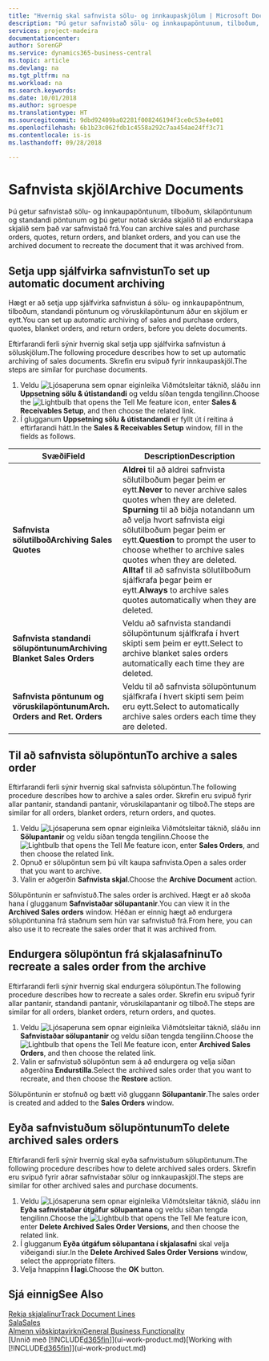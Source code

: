 ```yaml
---
title: "Hvernig skal safnvista sölu- og innkaupaskjölum | Microsoft Docs"
description: "Þú getur safnvistað sölu- og innkaupapöntunum, tilboðum, skilapöntunum og standandi pöntunum og þú getur notað skráða skjalið til að endurskapa skjalið sem það var safnvistað frá."
services: project-madeira
documentationcenter: 
author: SorenGP
ms.service: dynamics365-business-central
ms.topic: article
ms.devlang: na
ms.tgt_pltfrm: na
ms.workload: na
ms.search.keywords: 
ms.date: 10/01/2018
ms.author: sgroespe
ms.translationtype: HT
ms.sourcegitcommit: 9dbd92409ba02281f008246194f3ce0c53e4e001
ms.openlocfilehash: 6b1b23c062fdb1c4558a292c7aa454ae24ff3c71
ms.contentlocale: is-is
ms.lasthandoff: 09/28/2018

---
```

# <a name="archive-documents"></a><span data-ttu-id="7b98f-103">Safnvista skjöl</span><span class="sxs-lookup"><span data-stu-id="7b98f-103">Archive Documents</span></span>
<span data-ttu-id="7b98f-104">Þú getur safnvistað sölu- og innkaupapöntunum, tilboðum, skilapöntunum og standandi pöntunum og þú getur notað skráða skjalið til að endurskapa skjalið sem það var safnvistað frá.</span><span class="sxs-lookup"><span data-stu-id="7b98f-104">You can archive sales and purchase orders, quotes, return orders, and blanket orders, and you can use the archived document to recreate the document that it was archived from.</span></span>

## <a name="to-set-up-automatic-document-archiving"></a><span data-ttu-id="7b98f-105">Setja upp sjálfvirka safnvistun</span><span class="sxs-lookup"><span data-stu-id="7b98f-105">To set up automatic document archiving</span></span>  
<span data-ttu-id="7b98f-106">Hægt er að setja upp sjálfvirka safnvistun á sölu- og innkaupapöntnum, tilboðum, standandi pöntunum og vöruskilapöntunum áður en skjölum er eytt.</span><span class="sxs-lookup"><span data-stu-id="7b98f-106">You can set up automatic archiving of sales and purchase orders, quotes, blanket orders, and return orders, before you delete documents.</span></span>

<span data-ttu-id="7b98f-107">Eftirfarandi ferli sýnir hvernig skal setja upp sjálfvirka safnvistun á söluskjölum.</span><span class="sxs-lookup"><span data-stu-id="7b98f-107">The following procedure describes how to set up automatic archiving of sales documents.</span></span> <span data-ttu-id="7b98f-108">Skrefin eru svipuð fyrir innkaupaskjöl.</span><span class="sxs-lookup"><span data-stu-id="7b98f-108">The steps are similar for purchase documents.</span></span>
1.  <span data-ttu-id="7b98f-109">Veldu ![Ljósaperuna sem opnar eiginleika Viðmótsleitar](media/ui-search/search_small.png "Segðu mér hvað þú vilt gera") táknið, sláðu inn **Uppsetning sölu & útistandandi** og veldu síðan tengda tengilinn.</span><span class="sxs-lookup"><span data-stu-id="7b98f-109">Choose the ![Lightbulb that opens the Tell Me feature](media/ui-search/search_small.png "Tell me what you want to do") icon, enter **Sales & Receivables Setup**, and then choose the related link.</span></span>
2. <span data-ttu-id="7b98f-110">Í glugganum **Uppsetning sölu & útistandandi** er fyllt út í reitina á eftirfarandi hátt.</span><span class="sxs-lookup"><span data-stu-id="7b98f-110">In the **Sales & Receivables Setup** window, fill in the fields as follows.</span></span>

|<span data-ttu-id="7b98f-111">Svæði</span><span class="sxs-lookup"><span data-stu-id="7b98f-111">Field</span></span>|<span data-ttu-id="7b98f-112">Description</span><span class="sxs-lookup"><span data-stu-id="7b98f-112">Description</span></span>|
|-----|-----------|
|<span data-ttu-id="7b98f-113">**Safnvista sölutilboð**</span><span class="sxs-lookup"><span data-stu-id="7b98f-113">**Archiving Sales Quotes**</span></span>|<span data-ttu-id="7b98f-114">**Aldrei** til að aldrei safnvista sölutilboðum þegar þeim er eytt.</span><span class="sxs-lookup"><span data-stu-id="7b98f-114">**Never** to never archive sales quotes when they are deleted.</span></span> <span data-ttu-id="7b98f-115">**Spurning** til að biðja notandann um að velja hvort safnvista eigi sölutilboðum þegar þeim er eytt.</span><span class="sxs-lookup"><span data-stu-id="7b98f-115">**Question** to prompt the user to choose whether to archive sales quotes when they are deleted.</span></span> <span data-ttu-id="7b98f-116">**Alltaf** til að safnvista sölutilboðum sjálfkrafa þegar þeim er eytt.</span><span class="sxs-lookup"><span data-stu-id="7b98f-116">**Always** to archive sales quotes automatically when they are deleted.</span></span>|
|<span data-ttu-id="7b98f-117">**Safnvista standandi sölupöntunum**</span><span class="sxs-lookup"><span data-stu-id="7b98f-117">**Archiving Blanket Sales Orders**</span></span>|<span data-ttu-id="7b98f-118">Veldu að safnvista standandi sölupöntunum sjálfkrafa í hvert skipti sem þeim er eytt.</span><span class="sxs-lookup"><span data-stu-id="7b98f-118">Select to archive blanket sales orders automatically each time they are deleted.</span></span>|
|<span data-ttu-id="7b98f-119">**Safnvista pöntunum og vöruskilapöntunum**</span><span class="sxs-lookup"><span data-stu-id="7b98f-119">**Arch. Orders and Ret. Orders**</span></span>|<span data-ttu-id="7b98f-120">Veldu til að safnvista sölupöntunum sjálfkrafa í hvert skipti sem þeim eru eytt.</span><span class="sxs-lookup"><span data-stu-id="7b98f-120">Select to automatically archive sales orders each time they are deleted.</span></span>|

## <a name="to-archive-a-sales-order"></a><span data-ttu-id="7b98f-121">Til að safnvista sölupöntun</span><span class="sxs-lookup"><span data-stu-id="7b98f-121">To archive a sales order</span></span>
<span data-ttu-id="7b98f-122">Eftirfarandi ferli sýnir hvernig skal safnvista sölupöntun.</span><span class="sxs-lookup"><span data-stu-id="7b98f-122">The following procedure describes how to archive a sales order.</span></span> <span data-ttu-id="7b98f-123">Skrefin eru svipuð fyrir allar pantanir, standandi pantanir, vöruskilapantanir og tilboð.</span><span class="sxs-lookup"><span data-stu-id="7b98f-123">The steps are similar for all orders, blanket orders, return orders, and quotes.</span></span>

1.  <span data-ttu-id="7b98f-124">Veldu ![Ljósaperuna sem opnar eiginleika Viðmótsleitar](media/ui-search/search_small.png "Segðu mér hvað þú vilt gera") táknið, sláðu inn **Sölupantanir** og veldu síðan tengda tengilinn.</span><span class="sxs-lookup"><span data-stu-id="7b98f-124">Choose the ![Lightbulb that opens the Tell Me feature](media/ui-search/search_small.png "Tell me what you want to do") icon, enter **Sales Orders**, and then choose the related link.</span></span>  
2.  <span data-ttu-id="7b98f-125">Opnuð er sölupöntun sem þú vilt kaupa safnvista.</span><span class="sxs-lookup"><span data-stu-id="7b98f-125">Open a sales order that you want to archive.</span></span>  
3.  <span data-ttu-id="7b98f-126">Valin er aðgerðin **Safnvista skjal**.</span><span class="sxs-lookup"><span data-stu-id="7b98f-126">Choose the **Archive Document** action.</span></span>

<span data-ttu-id="7b98f-127">Sölupöntunin er safnvistuð.</span><span class="sxs-lookup"><span data-stu-id="7b98f-127">The sales order is archived.</span></span> <span data-ttu-id="7b98f-128">Hægt er að skoða hana í glugganum **Safnvistaðar sölupantanir**.</span><span class="sxs-lookup"><span data-stu-id="7b98f-128">You can view it in the **Archived Sales orders** window.</span></span> <span data-ttu-id="7b98f-129">Héðan er einnig hægt að endurgera sölupöntunina frá staðnum sem hún var safnvistuð frá.</span><span class="sxs-lookup"><span data-stu-id="7b98f-129">From here, you can also use it to recreate the sales order that it was archived from.</span></span>

## <a name="to-recreate-a-sales-order-from-the-archive"></a><span data-ttu-id="7b98f-130">Endurgera sölupöntun frá skjalasafninu</span><span class="sxs-lookup"><span data-stu-id="7b98f-130">To recreate a sales order from the archive</span></span>
<span data-ttu-id="7b98f-131">Eftirfarandi ferli sýnir hvernig skal endurgera sölupöntun.</span><span class="sxs-lookup"><span data-stu-id="7b98f-131">The following procedure describes how to recreate a sales order.</span></span> <span data-ttu-id="7b98f-132">Skrefin eru svipuð fyrir allar pantanir, standandi pantanir, vöruskilapantanir og tilboð.</span><span class="sxs-lookup"><span data-stu-id="7b98f-132">The steps are similar for all orders, blanket orders, return orders, and quotes.</span></span>

1.  <span data-ttu-id="7b98f-133">Veldu ![Ljósaperuna sem opnar eiginleika Viðmótsleitar](media/ui-search/search_small.png "Segðu mér hvað þú vilt gera") táknið, sláðu inn **Safnvistaðar sölupantanir** og veldu síðan tengda tengilinn.</span><span class="sxs-lookup"><span data-stu-id="7b98f-133">Choose the ![Lightbulb that opens the Tell Me feature](media/ui-search/search_small.png "Tell me what you want to do") icon, enter **Archived Sales Orders**, and then choose the related link.</span></span>
2.  <span data-ttu-id="7b98f-134">Valin er safnvistuð sölupöntun sem á að endurgera og velja síðan aðgerðina **Endurstilla**.</span><span class="sxs-lookup"><span data-stu-id="7b98f-134">Select the archived sales order that you want to recreate, and then choose the **Restore** action.</span></span>  

<span data-ttu-id="7b98f-135">Sölupöntunin er stofnuð og bætt við gluggann **Sölupantanir**.</span><span class="sxs-lookup"><span data-stu-id="7b98f-135">The sales order is created and added to the **Sales Orders** window.</span></span>

## <a name="to-delete-archived-sales-orders"></a><span data-ttu-id="7b98f-136">Eyða safnvistuðum sölupöntunum</span><span class="sxs-lookup"><span data-stu-id="7b98f-136">To delete archived sales orders</span></span>
<span data-ttu-id="7b98f-137">Eftirfarandi ferli sýnir hvernig skal eyða safnvistuðum sölupöntunum.</span><span class="sxs-lookup"><span data-stu-id="7b98f-137">The following procedure describes how to delete archived sales orders.</span></span> <span data-ttu-id="7b98f-138">Skrefin eru svipuð fyrir aðrar safnvistaðar sölur og innkaupaskjöl.</span><span class="sxs-lookup"><span data-stu-id="7b98f-138">The steps are similar for other archived sales and purchase documents.</span></span>

1.  <span data-ttu-id="7b98f-139">Veldu ![Ljósaperuna sem opnar eiginleika Viðmótsleitar](media/ui-search/search_small.png "Segðu mér hvað þú vilt gera") táknið, sláðu inn **Eyða safnvistaðar útgáfur sölupantana** og veldu síðan tengda tengilinn.</span><span class="sxs-lookup"><span data-stu-id="7b98f-139">Choose the ![Lightbulb that opens the Tell Me feature](media/ui-search/search_small.png "Tell me what you want to do") icon, enter **Delete Archived Sales Order Versions**, and then choose the related link.</span></span>  
2.  <span data-ttu-id="7b98f-140">Í glugganum **Eyða útgáfum sölupantana í skjalasafni** skal velja viðeigandi síur.</span><span class="sxs-lookup"><span data-stu-id="7b98f-140">In the **Delete Archived Sales Order Versions** window, select the appropriate filters.</span></span>  
3.  <span data-ttu-id="7b98f-141">Velja hnappinn **Í lagi**.</span><span class="sxs-lookup"><span data-stu-id="7b98f-141">Choose the **OK** button.</span></span>

## <a name="see-also"></a><span data-ttu-id="7b98f-142">Sjá einnig</span><span class="sxs-lookup"><span data-stu-id="7b98f-142">See Also</span></span>
[<span data-ttu-id="7b98f-143">Rekja skjalalínur</span><span class="sxs-lookup"><span data-stu-id="7b98f-143">Track Document Lines</span></span>](across-how-to-track-document-lines.md)  
[<span data-ttu-id="7b98f-144">Sala</span><span class="sxs-lookup"><span data-stu-id="7b98f-144">Sales</span></span>](sales-manage-sales.md)  
[<span data-ttu-id="7b98f-145">Almenn viðskiptavirkni</span><span class="sxs-lookup"><span data-stu-id="7b98f-145">General Business Functionality</span></span>](ui-across-business-areas.md)  
<span data-ttu-id="7b98f-146">[Unnið með [!INCLUDE[d365fin](includes/d365fin_md.md)]](ui-work-product.md)</span><span class="sxs-lookup"><span data-stu-id="7b98f-146">[Working with [!INCLUDE[d365fin](includes/d365fin_md.md)]](ui-work-product.md)</span></span>


